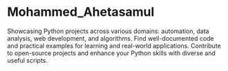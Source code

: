 # Mohammed_Ahetasamul
Showcasing Python projects across various domains: automation, data analysis, web development, and algorithms. Find well-documented code and practical examples for learning and real-world applications. Contribute to open-source projects and enhance your Python skills with diverse and useful scripts.
